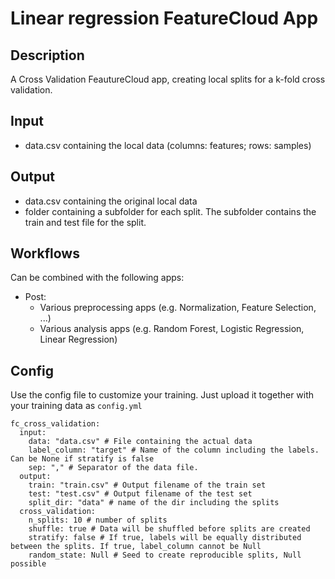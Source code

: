# Linear regression FeatureCloud App

## Description
A Cross Validation FeautureCloud app, creating local splits for a k-fold cross validation.

## Input
- data.csv containing the local data (columns: features; rows: samples)

## Output
- data.csv containing the original local data
- folder containing a subfolder for each split. The subfolder contains the train and test file for the split.

## Workflows
Can be combined with the following apps:
- Post: 
  - Various preprocessing apps (e.g. Normalization, Feature Selection, ...) 
  - Various analysis apps (e.g. Random Forest, Logistic Regression, Linear Regression)

## Config
Use the config file to customize your training. Just upload it together with your training data as `config.yml`
```
fc_cross_validation:
  input:
    data: "data.csv" # File containing the actual data
    label_column: "target" # Name of the column including the labels. Can be None if stratify is false
    sep: "," # Separator of the data file.
  output:
    train: "train.csv" # Output filename of the train set
    test: "test.csv" # Output filename of the test set
    split_dir: "data" # name of the dir including the splits
  cross_validation:
    n_splits: 10 # number of splits
    shuffle: true # Data will be shuffled before splits are created
    stratify: false # If true, labels will be equally distributed between the splits. If true, label_column cannot be Null
    random_state: Null # Seed to create reproducible splits, Null possible
```

